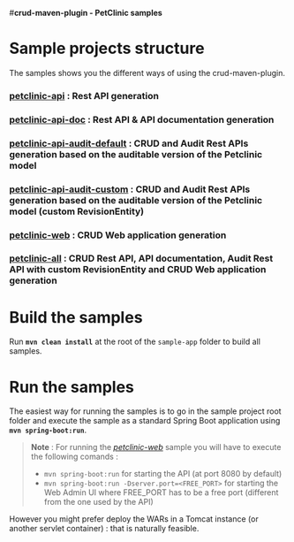 #**crud-maven-plugin - PetClinic samples**

Sample projects structure
=========================

The samples shows you the different ways of using the crud-maven-plugin.

### **[petclinic-api](petclinic-api)** : Rest API generation

### **[petclinic-api-doc](petclinic-api-doc)** : Rest API & API documentation generation

### **[petclinic-api-audit-default](petclinic-api-audit-default)** : CRUD and Audit Rest APIs generation based on the auditable version of the Petclinic model

### **[petclinic-api-audit-custom](petclinic-api-audit-custom)** : CRUD and Audit Rest APIs generation based on the auditable version of the Petclinic model (custom RevisionEntity)

### **[petclinic-web](petclinic-web)** : CRUD Web application generation

### **[petclinic-all](petclinic-all)** : CRUD Rest API, API documentation, Audit Rest API with custom RevisionEntity and CRUD Web application generation

Build the samples
=================
Run **``mvn clean install``** at the root of the ``sample-app`` folder to build all samples.

Run the samples
=============== 
The easiest way for running the samples is to go in the sample project root folder and execute the sample as a standard Spring Boot application using **``mvn spring-boot:run``**.

> **Note** : For running the [*petclinic-web*](petclinic-web) sample you will have to execute the following comands : 
> 
> - ``mvn spring-boot:run`` for starting the API (at port 8080 by default)
> - ``mvn spring-boot:run -Dserver.port=<FREE_PORT>`` for starting the Web Admin UI where FREE_PORT has to be a free port (different from the one used by the API)

However you might prefer deploy the WARs in a Tomcat instance (or another servlet container) : that is naturally feasible.
